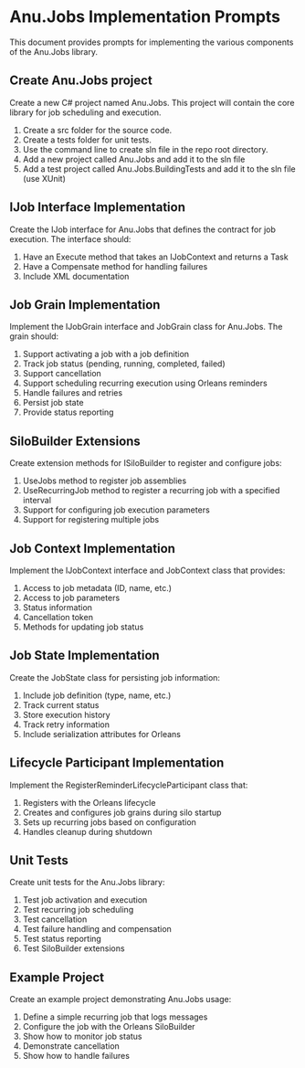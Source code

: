 # Anu.Jobs Implementation Prompts

This document provides prompts for implementing the various components of the Anu.Jobs library.

## Create Anu.Jobs project

Create a new C# project named Anu.Jobs. This project will contain the core library for job scheduling and execution.

1. Create a src folder for the source code.
2. Create a tests folder for unit tests.
3. Use the command line to create sln file in the repo root directory.
4. Add a new project called Anu.Jobs and add it to the sln file
5. Add a test project called Anu.Jobs.BuildingTests and add it to the sln file (use XUnit)

## IJob Interface Implementation

Create the IJob interface for Anu.Jobs that defines the contract for job execution. The interface should:

1. Have an Execute method that takes an IJobContext and returns a Task
2. Have a Compensate method for handling failures
3. Include XML documentation

## Job Grain Implementation

Implement the IJobGrain interface and JobGrain class for Anu.Jobs. The grain should:

1. Support activating a job with a job definition
2. Track job status (pending, running, completed, failed)
3. Support cancellation
4. Support scheduling recurring execution using Orleans reminders
5. Handle failures and retries
6. Persist job state
7. Provide status reporting

## SiloBuilder Extensions

Create extension methods for ISiloBuilder to register and configure jobs:

1. UseJobs method to register job assemblies
2. UseRecurringJob method to register a recurring job with a specified interval
3. Support for configuring job execution parameters
4. Support for registering multiple jobs

## Job Context Implementation

Implement the IJobContext interface and JobContext class that provides:

1. Access to job metadata (ID, name, etc.)
2. Access to job parameters
3. Status information
4. Cancellation token
5. Methods for updating job status

## Job State Implementation

Create the JobState class for persisting job information:

1. Include job definition (type, name, etc.)
2. Track current status
3. Store execution history
4. Track retry information
5. Include serialization attributes for Orleans

## Lifecycle Participant Implementation

Implement the RegisterReminderLifecycleParticipant class that:

1. Registers with the Orleans lifecycle
2. Creates and configures job grains during silo startup
3. Sets up recurring jobs based on configuration
4. Handles cleanup during shutdown

## Unit Tests

Create unit tests for the Anu.Jobs library:

1. Test job activation and execution
2. Test recurring job scheduling
3. Test cancellation
4. Test failure handling and compensation
5. Test status reporting
6. Test SiloBuilder extensions

## Example Project

Create an example project demonstrating Anu.Jobs usage:

1. Define a simple recurring job that logs messages
2. Configure the job with the Orleans SiloBuilder
3. Show how to monitor job status
4. Demonstrate cancellation
5. Show how to handle failures
